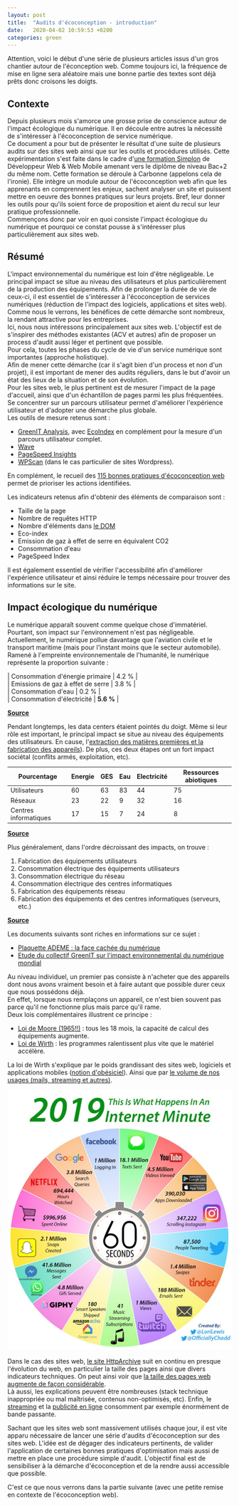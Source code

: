 ```yaml
---
layout: post
title:  "Audits d'écoconception - introduction"
date:   2020-04-02 10:59:53 +0200
categories: green
---
```


Attention, voici le début d'une série de plusieurs articles issus d'un gros chantier autour de l'éconception web. Comme toujours ici, la fréquence de mise en ligne sera aléatoire mais une bonne partie des textes sont déjà prêts donc croisons les doigts.      
   
## Contexte
Depuis plusieurs mois s'amorce une grosse prise de conscience autour de l'impact écologique du numérique. Il en découle entre autres la nécessité de s'intéresser à l'écoconception de service numérique.  
Ce document a pour but de présenter le résultat d'une suite de plusieurs audits sur des sites web ainsi que sur les outils et procédures utilisés. Cette expérimentation s'est faite dans le cadre d'[une formation Simplon](https://simplon.co/) de Développeur Web & Web Mobile amenant vers le diplôme de niveau Bac+2 du même nom. Cette formation se déroule à Carbonne (appelons cela de l'ironie). Elle intègre un module autour de l'écoconception web afin que les apprenants en comprennent les enjeux, sachent analyser un site et puissent mettre en oeuvre des bonnes pratiques sur leurs projets. Bref, leur donner les outils pour qu'ils soient force de proposition et aient du recul sur leur pratique professionnelle.     
Commençons donc par voir en quoi consiste l'impact écologique du numérique et pourquoi ce constat pousse à s'intéresser plus particulièrement aux sites web. 

## Résumé
L'impact environnemental du numérique est loin d'être négligeable. Le principal impact se situe au niveau des utilisateurs et plus particulièrement de la production des équipements. Afin de prolonger la durée de vie de ceux-ci, il est essentiel de s'intéresser à l'écoconception de services numériques (réduction de l'impact des logiciels, applications et sites web). Comme nous le verrons, les bénéfices de cette démarche sont nombreux, la rendant attractive pour les entreprises.   
Ici, nous nous intéressons principalement aux sites web. L'objectif est de s'inspirer des méthodes existantes (ACV et autres) afin de proposer un process d'audit aussi léger et pertinent que possible.  
Pour cela, toutes les phases du cycle de vie d'un service numérique sont importantes (approche holistique).  
Afin de mener cette démarche (car il s'agit bien d'un process et non d'un projet), il est important de mener des audits réguliers, dans le but d'avoir un état des lieux de la situation et de son évolution.   
Pour les sites web, le plus pertinent est de mesurer l'impact de la page d'accueil, ainsi que d'un échantillon de pages parmi les plus fréquentées. Se concentrer sur un parcours utilisateur permet d'améliorer l'expérience utilisateur et d'adopter une démarche plus globale.  
Les outils de mesure retenus sont : 
* [GreenIT Analysis](https://chrome.google.com/webstore/detail/greenit-analysis/mofbfhffeklkbebfclfaiifefjflcpad), avec [EcoIndex](https://addons.mozilla.org/fr/firefox/addon/ecoindex/) en complément pour la mesure d'un parcours utilisateur complet.
* [Wave](https://wave.webaim.org/)
* [PageSpeed Insights](https://developers.google.com/speed/pagespeed/insights/) 
* [WPScan](https://wpscan.org/) (dans le cas particulier de sites Wordpress).  

En complément, le recueil des [115 bonnes pratiques d'écoconception web](https://collectif.greenit.fr/ecoconception-web/115-bonnes-pratiques-eco-conception_web.html) permet de prioriser les actions identifiées. 

Les indicateurs retenus afin d'obtenir des éléments de comparaison sont : 
* Taille de la page 
* Nombre de requêtes HTTP 
* Nombre d'éléments dans [le DOM](https://developer.mozilla.org/en-US/docs/Web/API/Document_Object_Model) 
* Eco-index 
* Emission de gaz à effet de serre en équivalent CO2 
* Consommation d'eau 
* PageSpeed Index  
     
Il est également essentiel de vérifier l'accessibilité afin d'améliorer l'expérience utilisateur et ainsi réduire le temps nécessaire pour trouver des informations sur le site. 

## Impact écologique du numérique   
Le numérique apparaît souvent comme quelque chose d'immatériel. Pourtant, son impact sur l'environnement n'est pas négligeable.   
Actuellement, le numérique pollue davantage que l'aviation civile et le transport maritime (mais pour l'instant moins que le secteur automobile). Ramené à l'empreinte environnementale de l'humanité, le numérique représente la proportion suivante : 
    
| Consommation d'énergie primaire | 4.2 % |   
| Emissions de gaz à effet de serre | 3.8 % |   
| Consommation d'eau | 0.2 %  |   
| Consommation d'électricité | **5.6 %** |   
    
**[Source](https://www.greenit.fr/etude-empreinte-environnementale-du-numerique-mondial/)**  
     
Pendant longtemps, les data centers étaient pointés du doigt. Même si leur rôle est important, le principal impact se situe au niveau des équipements des utilisateurs. En cause, l'[extraction des matières premières et la fabrication des appareils](https://www.ethicalconsumer.org/technology/shopping-guide/mobile-phones)). De plus, ces deux étapes ont un fort impact sociétal (conflits armés, exploitation, etc).  
    
| Pourcentage | Energie | GES | Eau | Electricité | Ressources abiotiques |    
| ------ | ------ | ------ | ------ | ------ | ------- |    
| Utilisateurs           | 60  | 63  | 83  | 44  | 75 |    
| Réseaux                | 23  | 22  | 9   | 32  | 16 |    
| Centres informatiques  | 17  | 15  | 7   | 24  | 8  |   
   
**[Source](https://www.greenit.fr/etude-empreinte-environnementale-du-numerique-mondial/)** 
   
   
Plus généralement, dans l'ordre décroissant des impacts, on trouve : 
1. Fabrication des équipements utilisateurs 
2. Consommation électrique des équipements utilisateurs 
3. Consommation électrique du réseau 
4. Consommation électrique des centres informatiques 
5. Fabrication des équipements réseau 
6. Fabrication des équipements et des centres informatiques (serveurs, etc.) 

**[Source](https://www.greenit.fr/etude-empreinte-environnementale-du-numerique-mondial/)** 
   
  
Les documents suivants sont riches en informations sur ce sujet : 
* [Plaquette ADEME : la face cachée du numérique](https://www.ademe.fr/sites/default/files/assets/documents/guide-pratique-face-cachee-numerique.pdf) 
* [Etude du collectif GreenIT sur l'impact environnemental du numérique mondial](https://www.greenit.fr/etude-empreinte-environnementale-du-numerique-mondial/)  
  
Au niveau individuel, un premier pas consiste à n'acheter que des appareils dont nous avons vraiment besoin et à faire autant que possible durer ceux que nous possédons déjà.   
En effet, lorsque nous remplaçons un appareil, ce n'est bien souvent pas parce qu'il ne fonctionne plus mais parce qu'il rame.   
Deux lois complémentaires illustrent ce principe : 
* [Loi de Moore (1965!!)](https://www.futura-sciences.com/tech/definitions/informatique-loi-moore-2447/ ) : tous les 18 mois, la capacité de calcul des équipements augmente.    
* [Loi de Wirth](https://wikimonde.com/article/Loi_de_Wirth) : les programmes ralentissent plus vite que le matériel accélère.       

La loi de Wirth s'explique par le poids grandissant des sites web, logiciels et applications mobiles ([notion d'obésiciel](https://tonsky.me/blog/disenchantment/)). Ainsi que par [le volume de nos usages (mails, streaming et autres)](https://www.visualcapitalist.com/what-happens-in-an-internet-minute-in-2019/).   
  
![Internet minute 2019](/assets/2019.jpg)    
    
Dans le cas des sites web, [le site HttpArchive](https://httparchive.org/) suit en continu en presque l'évolution du web, en particulier la taille des pages ainsi que divers indicateurs techniques. On peut ainsi voir que [la taille des pages web augmente de façon considérable](https://s3.amazonaws.com/media-p.slid.es/uploads/618299/images/6936704/Screenshot_2020-01-07_State_of_the_Web.png).   
Là aussi, les explications peuvent être nombreuses (stack technique inappropriée ou mal maîtrisée, contenus non-optimisés, etc). 
Enfin, le [streaming](https://theshiftproject.org/article/climat-insoutenable-usage-video/?fbclid=IwAR2qbrWtgeuUL4xAktYYano3KTYx0I2OaVE9u7wxOXklvexRqnX4yGcvZbc) et la [publicité en ligne](https://www.greenit.fr/2015/09/01/la-publicite-represente-39-du-poids-des-pages-web/) consomment par exemple énormément de bande passante.    
    
Sachant que les sites web sont massivement utilisés chaque jour, il est vite apparu nécessaire de lancer une série d'audits d'écoconception sur des sites web. L'idée est de dégager des indicateurs pertinents, de valider l'application de certaines bonnes pratiques d'optimisation mais aussi de mettre en place une procédure simple d'audit. L'objectif final est de sensibiliser à la démarche d'écoconception et de la rendre aussi accessible que possible.            
  
C'est ce que nous verrons dans la partie suivante (avec une petite remise en contexte de l'écoconception web). 
